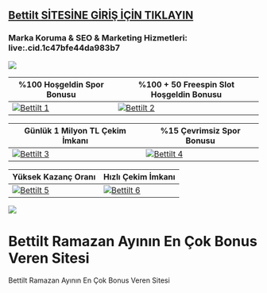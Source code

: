 ## <a href="https://shorten.is/nano">Bettilt SİTESİNE GİRİŞ İÇİN TIKLAYIN</a>

### Marka Koruma & SEO & Marketing Hizmetleri: live:.cid.1c47bfe44da983b7

<a href="https://shorten.is/nano"><img src="https://s7.gifyu.com/images/SX5dx.gif"></a>

| %100 Hoşgeldin Spor Bonusu | %100 + 50 Freespin Slot Hoşgeldin Bonusu |
|----------|----------|
| [![Bettilt 1](https://i.ibb.co/w6Ms0n3/0-spor-hosgeldin.jpg)](https://shorten.is/nano) | [![Bettilt 2](https://i.ibb.co/SmhNkkF/ho-geldin-slot.jpg)](https://shorten.is/nano) |

| Günlük 1 Milyon TL Çekim İmkanı | %15 Çevrimsiz Spor Bonusu |
|----------|----------|
| [![Bettilt 3](https://i.ibb.co/1sqbDKg/gates.jpg)](https://shorten.is/nano) | [![Bettilt 4](https://i.ibb.co/Smxn3qW/gates-of-bn.jpg)](https://shorten.is/nano) |

| Yüksek Kazanç Oranı | Hızlı Çekim İmkanı |
|----------|----------|
| [![Bettilt 5](https://i.ibb.co/jwxwCmC/sweet.jpg)](https://shorten.is/nano) | [![Bettilt 6](https://i.ibb.co/SKbx3w4/Masalar-Canli-Casino-Mobil-Pop-Up.jpg)](https://shorten.is/nano) |

<a href="https://shorten.is/nano"><img src="https://s13.gifyu.com/images/SXln5.gif"></a>

# Bettilt Ramazan Ayının En Çok Bonus Veren Sitesi

Bettilt Ramazan Ayının En Çok Bonus Veren Sitesi
